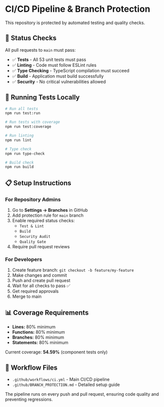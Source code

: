 # CI/CD Pipeline & Branch Protection

This repository is protected by automated testing and quality checks.

## 🚦 Status Checks

All pull requests to `main` must pass:

- ✅ **Tests** - All 53 unit tests must pass
- ✅ **Linting** - Code must follow ESLint rules  
- ✅ **Type Checking** - TypeScript compilation must succeed
- ✅ **Build** - Application must build successfully
- ✅ **Security** - No critical vulnerabilities allowed

## 🧪 Running Tests Locally

```bash
# Run all tests
npm run test:run

# Run tests with coverage
npm run test:coverage

# Run linting
npm run lint

# Type check
npm run type-check

# Build check
npm run build
```

## 📋 Setup Instructions

### For Repository Admins

1. Go to **Settings → Branches** in GitHub
2. Add protection rule for `main` branch
3. Enable required status checks:
   - `Test & Lint`
   - `Build`
   - `Security Audit` 
   - `Quality Gate`
4. Require pull request reviews

### For Developers

1. Create feature branch: `git checkout -b feature/my-feature`
2. Make changes and commit
3. Push and create pull request
4. Wait for all checks to pass ✅
5. Get required approvals
6. Merge to main

## 📊 Coverage Requirements

- **Lines:** 80% minimum
- **Functions:** 80% minimum  
- **Branches:** 80% minimum
- **Statements:** 80% minimum

Current coverage: **54.59%** (component tests only)

## 🔧 Workflow Files

- `.github/workflows/ci.yml` - Main CI/CD pipeline
- `.github/BRANCH_PROTECTION.md` - Detailed setup guide

The pipeline runs on every push and pull request, ensuring code quality and preventing regressions.
